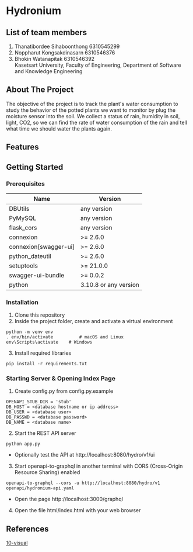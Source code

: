 # Hydronium

## List of team members
1. Thanatibordee Sihaboonthong 6310545299
2. Noppharut Kongsakdinasarn 6310546376
3. Bhokin Watanapitak 6310546392  
Kasetsart University, Faculty of Engineering, Department of Software and Knowledge Engineering 

## About The Project

The objective of the project is to track the plant's water consumption to study the behavior of the potted plants we want to monitor by plug the moisture sensor into the soil. We collect a status of rain, humidity in soil, light, CO2, so we can find the rate of water consumption of the rain and tell what time we should water the plants again. 

## Features

## Getting Started

### Prerequisites

| Name | Version |
|------|---------|
| DBUtils | any version |
| PyMySQL | any version |
| flask_cors | any version |
| connexion | >= 2.6.0 |
| connexion[swagger-ui] | >= 2.6.0 |
| python_dateutil | >= 2.6.0 |
| setuptools | >= 21.0.0 |
| swagger-ui-bundle | >= 0.0.2 |
| python | 3.10.8 or any version |

### Installation
1. Clone this repository
2. Inside the project folder, create and activate a virtual environment
```
python -m venv env
. env/bin/activate          # macOS and Linux
env\Scripts\activate    # Windows
```
3. Install required libraries
```
pip install -r requirements.txt
```

### Starting Server & Opening Index Page
1. Create config.py from config.py.example
```
OPENAPI_STUB_DIR = 'stub'
DB_HOST = <database hostname or ip address>
DB_USER = <database user>
DB_PASSWD = <database password>
DB_NAME = <database name>
```
2. Start the REST API server
```
python app.py
```
- Optionally test the API at http://localhost:8080/hydro/v1/ui

3. Start openapi-to-graphql in another terminal with CORS (Cross-Origin Resource Sharing) enabled
```
openapi-to-graphql --cors -u http://localhost:8080/hydro/v1 openapi/hydronium-api.yaml
```
- Open the page http://localhost:3000/graphql

4. Open the file html/index.html with your web browser


## References 
[10-visual](https://drive.google.com/file/d/1-hcvErypZvDCqL4tIDZYygWmtYvk6HU7/view)
